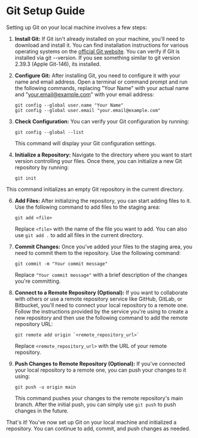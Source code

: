 # Git Setup Guide
Setting up Git on your local machine involves a few steps:

1. **Install Git:**
   If Git isn't already installed on your machine, you'll need to download and install it. You can find installation instructions for various operating systems on the [official Git website](https://git-scm.com/).
You can verify if Git is installed via git --version. If you see something similar to git version 2.39.3 (Apple Git-146), its installed. 

2. **Configure Git:**
   After installing Git, you need to configure it with your name and email address. Open a terminal or command prompt and run the following commands, replacing "Your Name" with your actual name and "your.email@example.com" with your email address:

   ```
   git config --global user.name "Your Name"
   git config --global user.email "your.email@example.com"
   ```

3. **Check Configuration:**
   You can verify your Git configuration by running:

   ```
   git config --global --list
   ```

   This command will display your Git configuration settings.

4. **Initialize a Repository:**
   Navigate to the directory where you want to start version controlling your files. Once there, you can initialize a new Git repository by running:

   ```
   git init
   ```

  This command initializes an empty Git repository in the current directory.

6. **Add Files:**
   After initializing the repository, you can start adding files to it. Use the following command to add files to the staging area:

   ```
   git add <file>
   ```

   Replace `<file>` with the name of the file you want to add. You can also use `git add .` to add all files in the current directory.

7. **Commit Changes:**
   Once you've added your files to the staging area, you need to commit them to the repository. Use the following command:

   ```
   git commit -m "Your commit message"
   ```

   Replace `"Your commit message"` with a brief description of the changes you're committing.

8. **Connect to a Remote Repository (Optional):**
   If you want to collaborate with others or use a remote repository service like GitHub, GitLab, or Bitbucket, you'll need to connect your local repository to a remote one. Follow the instructions provided by the service you're using to create a new repository and then use the following command to add the remote repository URL:

   ```
   git remote add origin `<remote_repository_url>`
   ```

   Replace `<remote_repository_url>` with the URL of your remote repository.

9. **Push Changes to Remote Repository (Optional):**
   If you've connected your local repository to a remote one, you can push your changes to it using:

   ```
   git push -u origin main
   ```

   This command pushes your changes to the remote repository's main branch. After the initial push, you can simply use `git push` to push changes in the future.

That's it! You've now set up Git on your local machine and initialized a repository. You can continue to add, commit, and push changes as needed.
